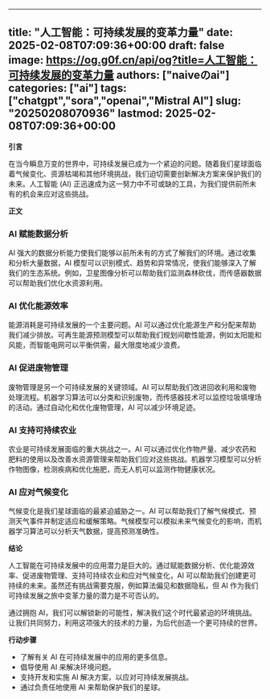 
---
title: "人工智能：可持续发展的变革力量"
date: 2025-02-08T07:09:36+00:00
draft: false
image: https://og.g0f.cn/api/og?title=人工智能：可持续发展的变革力量
authors: ["naiveのai"]
categories: ["ai"]
tags: ["chatgpt","sora","openai","Mistral AI"]
slug: "20250208070936"
lastmod: 2025-02-08T07:09:36+00:00
---
**引言**

在当今瞬息万变的世界中，可持续发展已成为一个紧迫的问题。随着我们星球面临着气候变化、资源枯竭和其他环境挑战，我们迫切需要创新解决方案来保护我们的未来。人工智能 (AI) 正迅速成为这一努力中不可或缺的工具，为我们提供前所未有的机会来应对这些挑战。

**正文**

### AI 赋能数据分析

AI 强大的数据分析能力使我们能够以前所未有的方式了解我们的环境。通过收集和分析大量数据，AI 模型可以识别模式、趋势和异常情况，使我们能够深入了解我们的生态系统。例如，卫星图像分析可以帮助我们监测森林砍伐，而传感器数据可以帮助我们优化水资源利用。

### AI 优化能源效率

能源消耗是可持续发展的一个主要问题。AI 可以通过优化能源生产和分配来帮助我们减少排放。可再生能源预测模型可以帮助我们规划间歇性能源，例如太阳能和风能，而智能电网可以平衡供需，最大限度地减少浪费。

### AI 促进废物管理

废物管理是另一个可持续发展的关键领域。AI 可以帮助我们改进回收利用和废物处理流程。机器学习算法可以分类和识别废物，而传感器技术可以监控垃圾填埋场的活动。通过自动化和优化废物管理，AI 可以减少环境足迹。

### AI 支持可持续农业

农业是可持续发展面临的重大挑战之一。AI 可以通过优化作物产量、减少农药和肥料的使用以及改善水资源管理来帮助我们应对这些挑战。机器学习模型可以分析作物图像，检测疾病和优化施肥，而无人机可以监测作物健康状况。

### AI 应对气候变化

气候变化是我们星球面临的最紧迫威胁之一。AI 可以帮助我们了解气候模式、预测天气事件并制定适应和缓解策略。气候模型可以模拟未来气候变化的影响，而机器学习算法可以分析天气数据，提高预测准确性。

**结论**

人工智能在可持续发展中的应用潜力是巨大的。通过赋能数据分析、优化能源效率、促进废物管理、支持可持续农业和应对气候变化，AI 可以帮助我们创建更可持续的未来。虽然还有挑战需要克服，例如算法偏见和数据隐私，但 AI 作为我们可持续发展之旅中变革力量的潜力是不可否认的。

通过拥抱 AI，我们可以解锁新的可能性，解决我们这个时代最紧迫的环境挑战。让我们共同努力，利用这项强大的技术的力量，为后代创造一个更可持续的世界。

**行动步骤**

* 了解有关 AI 在可持续发展中的应用的更多信息。
* 倡导使用 AI 来解决环境问题。
* 支持开发和实施 AI 解决方案，以应对可持续发展挑战。
* 通过负责任地使用 AI 来帮助保护我们的星球。